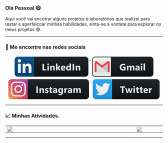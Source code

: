### Olá Pessoal 😄

Aqui você vai encotrar alguns projetos e laboratórios que realizei para testar e aperfeiçoar minhas habilidades, sinta-se à vontate para explorar os meus projetos 😄.

---
### 📢 Me encontre nas redes sociais


<p align="center">
  
   <a href="https://www.linkedin.com/in/abraão-souza-ribeiro/">
    <img src="https://raw.githubusercontent.com/abraaoribeiro/abraaoribeiro/master/svg/social/linkedin.svg" alt="LinkedIn" style="vertical-align:top; margin:4px">
  </a>

  <a href="abraaohdg@gmail.com">
    <img src="https://raw.githubusercontent.com/abraaoribeiro/abraaoribeiro/master/svg/social/gmail.svg" alt="gmail" style="vertical-align:top; margin:4px">
  </a>
  
 <a href="https://www.instagram.com/_abraaoribeiro/">
    <img src="https://raw.githubusercontent.com/abraaoribeiro/abraaoribeiro/master/svg/social/instagram.svg" alt="Instagram" style="vertical-align:top; margin:4px">
  </a>

  <a href="https://twitter.com/abraaosribeiro">
    <img src="https://raw.githubusercontent.com/abraaoribeiro/abraaoribeiro/master/svg/social/twitter.svg" alt="Twitter" style="vertical-align:top; margin:4px">
  </a>  

<hr>

### 📈 Minhas Atividades.

<center>
<table>
  <tr>
      <td><img width="400px" align="left" src="https://github-readme-stats.vercel.app/api/top-langs/?username=abraaoribeiro&hide=html&layout=compact&show_icons=true&title_color=fff&icon_color=79ff97&text_color=9f9f9f&bg_color=151515" /></td>
      <td><img width="400px" align="left" src="https://github-readme-stats.vercel.app/api?username=abraaoribeiro&show_icons=true&title_color=fff&icon_color=79ff97&text_color=9f9f9f&bg_color=151515" /></td>
  </tr>  
</table>
</center>

*************

<br />
